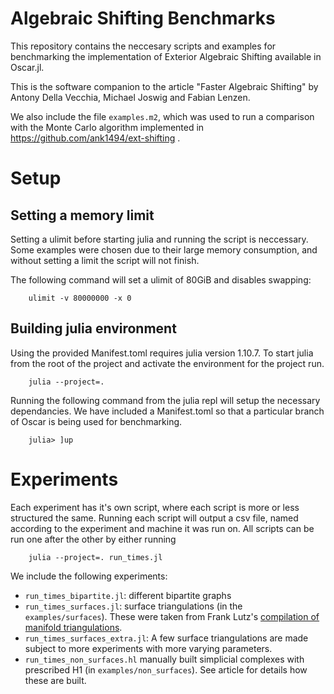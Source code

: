 # Algebraic Shifting Benchmarks

This repository contains the neccesary scripts and examples for benchmarking the implementation of Exterior Algebraic Shifting available in Oscar.jl.

This is the software companion to the article "Faster Algebraic Shifting" by Antony Della Vecchia, Michael Joswig and Fabian Lenzen.

We also include the file `examples.m2`, which was used to run a comparison with the Monte Carlo algorithm implemented in https://github.com/ank1494/ext-shifting .

# Setup

## Setting a memory limit
Setting a ulimit before starting julia and running the script is neccessary.
Some examples were chosen due to their large memory consumption, and without setting
a limit the script will not finish.

The following command will set a ulimit of 80GiB and disables swapping:

```
    ulimit -v 80000000 -x 0
```

## Building julia environment

Using the provided Manifest.toml requires julia version 1.10.7.
To start julia from the root of the project and activate the environment for the project run.

```
    julia --project=.
```

Running the following command from the julia repl will setup the necessary dependancies. 
We have included a Manifest.toml so that a particular branch of Oscar is being used for benchmarking. 

```
    julia> ]up
```

# Experiments

Each experiment has it's own script, where each script is more or less structured the same.
Running each script will output a csv file, named according to the experiment and machine it was run on.
All scripts can be run one after the other by either running 

```
    julia --project=. run_times.jl
```

We include the following experiments:

 * `run_times_bipartite.jl`: different bipartite graphs
 * `run_times_surfaces.jl`: surface triangulations (in the `examples/surfaces`).
   These were taken from Frank Lutz's [compilation of manifold triangulations](https://www3.math.tu-berlin.de/IfM/Nachrufe/Frank_Lutz/stellar/).
 * `run_times_surfaces_extra.jl`: A few surface triangulations are made subject to more experiments with more varying parameters.
 * `run_times_non_surfaces.hl` manually built simplicial complexes with prescribed H1 (in `examples/non_surfaces`).
   See article for details how these are built.